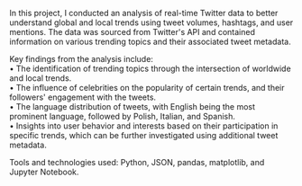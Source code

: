 In this project, I conducted an analysis of real-time Twitter data to better understand global and local trends using tweet volumes, hashtags, and user mentions. The data was sourced from Twitter's API and contained information on various trending topics and their associated tweet metadata.

Key findings from the analysis include:\
• The identification of trending topics through the intersection of worldwide and local trends.\
• The influence of celebrities on the popularity of certain trends, and their followers' engagement with the tweets.\
• The language distribution of tweets, with English being the most prominent language, followed by Polish, Italian, and Spanish.\
• Insights into user behavior and interests based on their participation in specific trends, which can be further investigated using additional tweet metadata.

Tools and technologies used: Python, JSON, pandas, matplotlib, and Jupyter Notebook.
